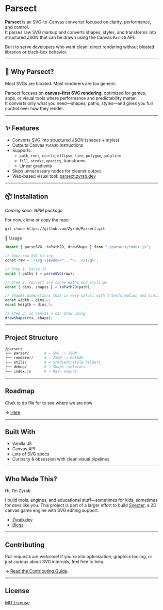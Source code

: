 # Parsect

**Parsect** is an SVG-to-Canvas converter focused on clarity, performance, and control.  
It parses raw SVG markup and converts shapes, styles, and transforms into structured JSON that can be drawn using the Canvas `Path2D` API.

Built to serve developers who want clean, direct rendering without bloated libraries or black-box behavior.

---

## 🚀 Why Parsect?

Most SVGs are bloated. Most renderers are too generic.

Parsect focuses on **canvas-first SVG rendering**, optimized for games, apps, or visual tools where performance and predictability matter.  
It converts only what you need—shapes, paths, styles—and gives you full control over how they render.

---

## ✨ Features

- Converts SVG into structured JSON (shapes + styles)
- Outputs Canvas `Path2D` instructions
- Supports:
  - `path`, `rect`, `circle`, `ellipse`, `line`, `polygon`, `polyline`
  - `fill`, `stroke`, `opacity`, transforms
  - Linear gradients
- Skips unnecessary nodes for cleaner output
- Web-based visual tool: [parsect.zyrab.dev](https://parsect.zyrab.dev)

---

## 📦 Installation

_Coming soon: NPM package_

For now, clone or copy the repo:

```bash
git clone https://github.com/Zyrab/Parsect.git
```

🚀 Usage

```js
import { parseSVG, toPath2D, drawShape } from "./parsect/index.js";

// Your raw SVG string
const raw = `<svg viewBox="...">...</svg>`;

// Step 1: Parse it
const { paths } = parseSVG(raw);

// Step 2: convert and cache paths and stylings
const { dims, shapes } = toPath2D(path);

// shapes dimenstions that is very usfull with transformation and scaling
const width = dims.w;
const heigth = dims.h;

// step 3: in canvas u can draw using
drawShape(ctx, shape);
```

---

## Project Structure

```bash
/parsect
├── parser/       # → SVG -> JSON
├── renderer/     # → JSON -> Path2D
├── utils/        # → Gradient/style helpers
├── debug/        # → Shape isolators
└── index.js      # → Main export
```

---

## Roadmap

Chek to do file for to see where we are now

→ [Here](TODO)

---

## Built With

- Vanilla JS
- Canvas API
- Lots of SVG specs
- Curiosity & obsession with clean visual pipelines

---

## Who Made This?

Hi, I’m Zyrab.

I build tools, engines, and educational stuff—sometimes for kids, sometimes for devs like you.
This project is part of a larger effort to build [SVecter](https://github.com/Zyrab/SVecter): a 2D canvas game engine with SVG editing support.

- [Zyrab.dev](https://zyrab.dev)
- [Blogs](https://zyrab.dev/blog)

---

## Contributing

Pull requests are welcome!
If you're into optimization, graphics tooling, or just curious about SVG internals, feel free to help.

→ [Read the Contributing Guide](CONTRIBUTING).

---

## License

[MIT License](LICENSE)
